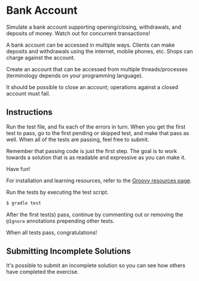 # Bank Account

Simulate a bank account supporting opening/closing, withdrawals, and deposits
of money. Watch out for concurrent transactions!

A bank account can be accessed in multiple ways. Clients can make
deposits and withdrawals using the internet, mobile phones, etc. Shops
can charge against the account.

Create an account that can be accessed from multiple threads/processes
(terminology depends on your programming language).

It should be possible to close an account; operations against a closed
account must fail.

## Instructions

Run the test file, and fix each of the errors in turn. When you get the
first test to pass, go to the first pending or skipped test, and make
that pass as well. When all of the tests are passing, feel free to
submit.

Remember that passing code is just the first step. The goal is to work
towards a solution that is as readable and expressive as you can make
it.

Have fun!

For installation and learning resources, refer to the
[Groovy resources page](https://exercism.io/tracks/groovy/resources).

Run the tests by executing the test script.

```sh
$ gradle test
```

After the first test(s) pass, continue by commenting out or removing the `@Ignore` annotations prepending other tests.

When all tests pass, congratulations!


## Submitting Incomplete Solutions
It's possible to submit an incomplete solution so you can see how others have completed the exercise.
